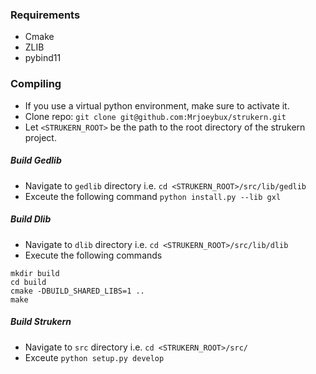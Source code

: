 ### Requirements
- Cmake
- ZLIB
- pybind11

### Compiling
- If you use a virtual python environment, make sure to activate it.
- Clone repo: `git clone git@github.com:Mrjoeybux/strukern.git`
- Let `<STRUKERN_ROOT>` be the path to the root directory of the strukern project.



##### Build Gedlib
- Navigate to `gedlib` directory i.e. `cd <STRUKERN_ROOT>/src/lib/gedlib`
- Exceute the following command `python install.py --lib gxl`

##### Build Dlib
- Navigate to `dlib` directory i.e. `cd <STRUKERN_ROOT>/src/lib/dlib`
- Execute the following commands

```
mkdir build
cd build
cmake -DBUILD_SHARED_LIBS=1 ..
make
```

##### Build Strukern
- Navigate to `src` directory i.e. `cd <STRUKERN_ROOT>/src/`
- Exceute `python setup.py develop`